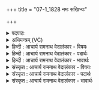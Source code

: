 +++
title = "07-1_1828 नमः सखिभ्यः"

+++
<details><summary>पदपाठः</summary>

न꣡मः꣢꣯। स꣣खि꣡भ्यः꣢। स꣣। खि꣡भ्यः꣢꣯। पू꣣र्वस꣡द्भ्यः꣢। पू꣣र्व। स꣡द्भ्यः꣢꣯। न꣡मः꣢꣯। सा꣣कन्निषे꣡भ्यः꣢। सा꣣कम्। निषे꣡भ्यः꣢। यु꣣ञ्जे꣢। वा꣡च꣢꣯म्। श꣡त꣣प꣢दीम्। श꣣त꣢। प꣣दीम्। १८२८।
</details>

<details><summary>अधिमन्त्रम् (VC)</summary>

- अग्निः
- मृगः
- गायत्री
- षड्जः
</details>

<details><summary>हिन्दी : आचार्य रामनाथ वेदालंकार - विषयः</summary>

प्रथम मन्त्र में नमस्कार किया गया है।
</details>

<details><summary>हिन्दी : आचार्य रामनाथ वेदालंकार - पदार्थः</summary>

पदार्थान्वयभाषाः -  (पूर्वसद्भ्यः) जो पहले हो चुके हैं,उन (सखिभ्यः) सखाओं को (नमः) नमस्कार हो, (साकंनिषेभ्यः) साथ रहनेवाले सखाओं को (नमः) नमस्कार हो। अग्नि के समान तेजस्वी मैं (शतपदीम्) अनेक पादोंवाली (वाचम्) वेदवाणी को (युञ्जे) प्रयोग में लाता हूँ ॥१॥
</details>

<details><summary>हिन्दी : आचार्य रामनाथ वेदालंकार - भावार्थः</summary>

भावार्थभाषाः -  जो हमसे पहले उत्पन्न हुए वृद्धजन हैं और जो सहयोगी मित्र हैं,उन सबको यथायोग्य सत्कार देना चाहिए। धार्मिक कार्यों में तथा परमात्मा की स्तुति में सदा वेदमन्त्रों का प्रयोग करना उचित है ॥१॥
</details>

<details><summary>संस्कृत : आचार्य रामनाथ वेदालंकार - विषयः</summary>

तत्रादौ नमस्कारमाह।
</details>

<details><summary>संस्कृत : आचार्य रामनाथ वेदालंकार - पदार्थः</summary>

पदार्थान्वयभाषाः -  (पूर्वसद्भ्यः) पूर्वं सीदन्ति स्म ये ते पूर्वसदः तेभ्यः (सखिभ्यः) समानख्यानेभ्यः सुहृद्भ्यः(नमः) नमस्कारोऽस्तु, (साकंनिषेभ्यः) साकं सह निषः स्थितिः येषां तेभ्यः सहवर्तिभ्यः सखिभ्यः सुहृद्भ्यः (नमः) नमोऽस्तु। अग्निः अग्निवत् तेजस्वी अहम् (शतपदीम्)१अनेकपादयुक्तां (वाचम्) वेदवाचम्।[ऋक् शतपदी ष० ब्रा० १।४।] (युञ्जे) प्रयुञ्जे ॥१॥
</details>

<details><summary>संस्कृत : आचार्य रामनाथ वेदालंकार - भावार्थः</summary>

भावार्थभाषाः -  येऽस्मत्पूर्वजा वृद्धाः सन्ति ये च सहयोगिनः सखायः सन्ति तेभ्यः सर्वेभ्योऽपि यथायोग्यं सत्कारः प्रदेयः। धार्मिकेषु कृत्येषु परमात्मस्तुतौ च सदा वेदमन्त्राः प्रयोक्तव्याः ॥१॥
</details>